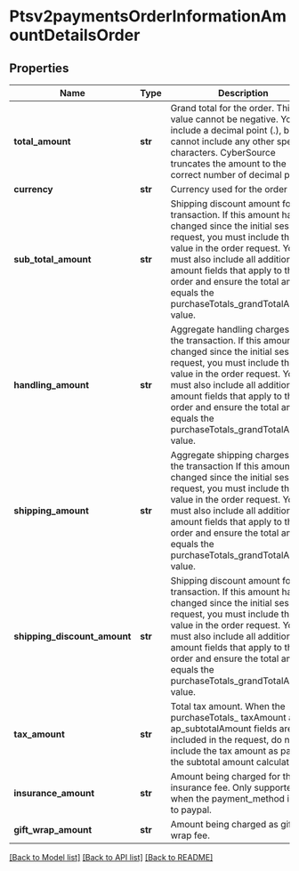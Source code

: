 # Ptsv2paymentsOrderInformationAmountDetailsOrder

## Properties
Name | Type | Description | Notes
------------ | ------------- | ------------- | -------------
**total_amount** | **str** | Grand total for the order. This value cannot be negative. You can include a decimal point (.), but you cannot include any other special characters. CyberSource truncates the amount to the correct number of decimal places  | [optional] 
**currency** | **str** | Currency used for the order  | [optional] 
**sub_total_amount** | **str** | Shipping discount amount for the transaction. If this amount has changed since the initial sessions request, you must include the new value in the order request. You must also include all additional amount fields that apply to the order and ensure the total amount equals the purchaseTotals_grandTotalAmount value.  | [optional] 
**handling_amount** | **str** | Aggregate handling charges for the transaction. If this amount has changed since the initial sessions request, you must include the new value in the order request. You must also include all additional amount fields that apply to the order and ensure the total amount equals the purchaseTotals_grandTotalAmount value.  | [optional] 
**shipping_amount** | **str** | Aggregate shipping charges for the transaction If this amount has changed since the initial sessions request, you must include the new value in the order request. You must also include all additional amount fields that apply to the order and ensure the total amount equals the purchaseTotals_grandTotalAmount value.  | [optional] 
**shipping_discount_amount** | **str** | Shipping discount amount for the transaction. If this amount has changed since the initial sessions request, you must include the new value in the order request. You must also include all additional amount fields that apply to the order and ensure the total amount equals the purchaseTotals_grandTotalAmount value.  | [optional] 
**tax_amount** | **str** | Total tax amount. When the purchaseTotals_ taxAmount and ap_subtotalAmount fields are included in the request, do not include the tax amount as part of the subtotal amount calculation.  | [optional] 
**insurance_amount** | **str** | Amount being charged for the insurance fee. Only supported when the payment_method is set to paypal.  | [optional] 
**gift_wrap_amount** | **str** | Amount being charged as gift wrap fee.             | [optional] 

[[Back to Model list]](../README.md#documentation-for-models) [[Back to API list]](../README.md#documentation-for-api-endpoints) [[Back to README]](../README.md)


